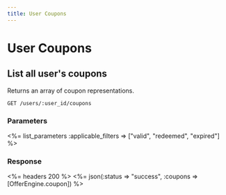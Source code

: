 ```yaml
---
title: User Coupons
---
```


# User Coupons

## List all user's coupons
Returns an array of coupon representations.

    GET /users/:user_id/coupons


### Parameters

<%= list_parameters :applicable_filters => ["valid", "redeemed", "expired"] %>

### Response

<%= headers 200 %>
<%= json(:status => "success", :coupons => [OfferEngine.coupon]) %>